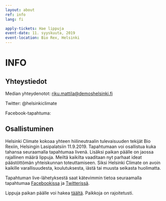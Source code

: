 ```yaml
---
layout: about
ref: info
lang: fi

apply-tickets: Hae lippuja
event-date: 11. syyskuuta, 2019
event-location: Bio Rex, Helsinki
---
```


# INFO

## Yhteystiedot

Median yhteydenotot: riku.mattila@demoshelsinki.fi

Twitter: @helsinkiclimate <a href="https://twitter.com/helsinkiclimate" class="fa fa-twitter"></a>

Facebook-tapahtuma: <a href="https://www.facebook.com/events/2543128852443328/" class="fa fa-facebook"></a>

## Osallistuminen 

Helsinki Climate kokoaa yhteen hiilineutraalin tulevaisuuden tekijät Bio Rexiin, Helsingin Lasipalatsiin 11.9.2019. Tapahtumaan voi osallistua kuka tahansa seuraamalla tapahtumaa livenä. Lisäksi paikan päälle on jaossa rajallinen määrä lippuja. Meiltä kaikilta vaaditaan nyt parhaat ideat päästöttömän yhteiskunnan toteuttamiseen. Siksi Helsinki Climate on avoin kaikille varallisuudesta, koulutuksesta, iästä tai muusta seikasta huolimatta. 

Tapahtuman live-lähetyksestä saat kätevimmin tietoa seuraamalla tapahtumaa [Facebookissa](https://www.facebook.com/events/2543128852443328/ "Facebookissa") ja [Twitterissä](https://twitter.com/helsinkiclimate "Twitterissä"). 

Lippuja paikan päälle voi hakea [täältä](https://forms.gle/WSNVKP1KUHJLw6U4A "täältä"). Paikkoja on rajoitetusti.